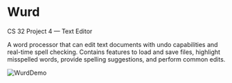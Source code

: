 # Wurd

CS 32 Project 4 — Text Editor

A word processor that can edit text documents with undo capabilities and real-time spell checking. Contains features to load and save files, highlight misspelled words, provide spelling suggestions, and perform common edits.

![WurdDemo](https://user-images.githubusercontent.com/79350777/189768301-43b99b46-514a-4970-914d-3e5f88873790.png)
